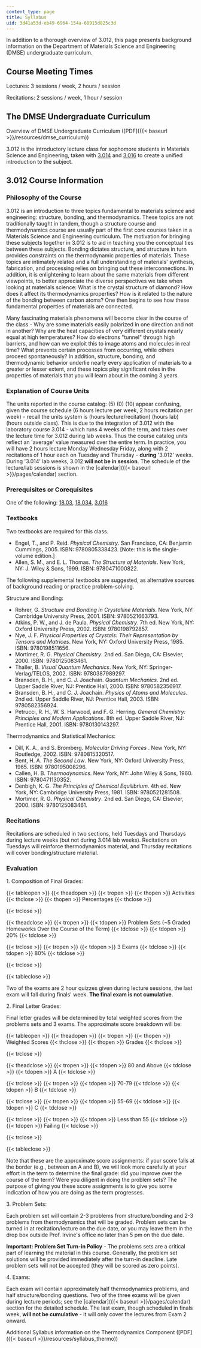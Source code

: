 ```yaml
---
content_type: page
title: Syllabus
uid: 3d41a53d-eb49-6964-154a-68915d825c3d
---
```


In addition to a thorough overview of 3.012, this page presents background information on the Department of Materials Science and Engineering (DMSE) undergraduate curriculum.

Course Meeting Times
--------------------

Lectures: 3 sessions / week, 2 hours / session

Recitations: 2 sessions / week, 1 hour / session

The DMSE Undergraduate Curriculum
---------------------------------

Overview of DMSE Undergraduate Curriculum ([PDF]({{< baseurl >}}/resources/dmse_curriculum))

3.012 is the introductory lecture class for sophomore students in Materials Science and Engineering, taken with [3.014](/courses/3-014-materials-laboratory-fall-2006) and [3.016](/courses/3-016-mathematics-for-materials-scientists-and-engineers-fall-2005) to create a unified introduction to the subject.

3.012 Course Information
------------------------

### Philosophy of the Course

3.012 is an introduction to three topics fundamental to materials science and engineering: structure, bonding, and thermodynamics. These topics are not traditionally taught in tandem, though a structure course and thermodynamics course are usually part of the first core courses taken in a Materials Science and Engineering curriculum. The motivation for bringing these subjects together in 3.012 is to aid in teaching you the conceptual ties between these subjects. Bonding dictates structure, and structure in turn provides constraints on the thermodynamic properties of materials. These topics are intimately related and a full understanding of materials' synthesis, fabrication, and processing relies on bringing out these interconnections. In addition, it is enlightening to learn about the same materials from different viewpoints, to better appreciate the diverse perspectives we take when looking at materials science: What is the crystal structure of diamond? How does it affect its thermodynamics properties? How is it related to the nature of the bonding between carbon atoms? One then begins to see how these fundamental properties of materials are connected.

Many fascinating materials phenomena will become clear in the course of the class - Why are some materials easily polarized in one direction and not in another? Why are the heat capacities of very different crystals nearly equal at high temperatures? How do electrons "tunnel" through high barriers, and how can we exploit this to image atoms and molecules in real time? What prevents certain processes from occurring, while others proceed spontaneously? In addition, structure, bonding, and thermodynamic behavior underlie nearly every application of materials to a greater or lesser extent, and these topics play significant roles in the properties of materials that you will learn about in the coming 3 years.

### Explanation of Course Units

The units reported in the course catalog: (5) (0) (10) appear confusing, given the course schedule (6 hours lecture per week, 2 hours recitation per week) - recall the units system is (hours lecture/recitation) (hours lab) (hours outside class). This is due to the integration of 3.012 with the laboratory course 3.014 - which runs 4 weeks of the term, and takes over the lecture time for 3.012 during lab weeks. Thus the course catalog units reflect an 'average' value measured over the entire term. In practice, you will have 2 hours lecture Monday Wednesday Friday, along with 2 recitations of 1 hour each on Tuesday and Thursday - **during** '3.012' weeks. During '3.014' lab weeks, 3.012 **will not be in session**. The schedule of the lecture/lab sessions is shown in the [calendar]({{< baseurl >}}/pages/calendar) section.

### Prerequisites or Corequisites

One of the following: [18.03](/courses/18-03sc-differential-equations-fall-2011), [18.034](/courses/18-034-honors-differential-equations-spring-2004), [3.016](/courses/3-016-mathematics-for-materials-scientists-and-engineers-fall-2005)

### Textbooks

Two textbooks are required for this class.

*   Engel, T., and P. Reid. _Physical Chemistry_. San Francisco, CA: Benjamin Cummings, 2005. ISBN: 9780805338423. \[Note: this is the single-volume edition.\]
*   Allen, S. M., and E. L. Thomas. _The Structure of Materials_. New York, NY: J. Wiley & Sons, 1999. ISBN: 9780471000822.

The following supplemental textbooks are suggested, as alternative sources of background reading or practice problem-solving.

Structure and Bonding:

*   Rohrer, G. _Structure and Bonding in Crystalline Materials_. New York, NY: Cambridge University Press, 2001. ISBN: 9780521663793.
*   Atkins, P. W., and J. de Paula. _Physical Chemistry_. 7th ed. New York, NY: Oxford University Press, 2002. ISBN: 9780198792857.
*   Nye, J. F. _Physical Properties of Crystals: Their Representation by Tensors and Matrices_. New York, NY: Oxford University Press, 1985. ISBN: 9780198511656.
*   Mortimer, R. G. _Physical Chemistry_. 2nd ed. San Diego, CA: Elsevier, 2000. ISBN: 9780125083461.
*   Thaller, B. _Visual Quantum Mechanics_. New York, NY: Springer-Verlag/TELOS, 2002. ISBN: 9780387989297.
*   Bransden, B. H., and C. J. Joachain. _Quantum Mechanics_. 2nd ed. Upper Saddle River, NJ: Prentice Hall, 2000. ISBN: 9780582356917.
*   Bransden, B. H., and C. J. Joachain. _Physics of Atoms and Molecules_. 2nd ed. Upper Saddle River, NJ: Prentice Hall, 2003. ISBN: 9780582356924.
*   Petrucci, R. H., W. S. Harwood, and F. G. Herring. _General Chemistry: Principles and Modern Applications_. 8th ed. Upper Saddle River, NJ: Prentice Hall, 2001. ISBN: 9780130143297.

Thermodynamics and Statistical Mechanics:

*   Dill, K. A., and S. Bromberg. _Molecular Driving Forces_ . New York, NY: Routledge, 2002. ISBN: 9780815320517.
*   Bent, H. A. _The Second Law_. New York, NY: Oxford University Press, 1965. ISBN: 9780195008296.
*   Callen, H. B. _Thermodynamics_. New York, NY: John Wiley & Sons, 1960. ISBN: 9780471130352.
*   Denbigh, K. G. _The Principles of Chemical Equilibrium_. 4th ed. New York, NY: Cambridge University Press, 1981. ISBN: 9780521281508.
*   Mortimer, R. G. _Physical Chemistry_. 2nd ed. San Diego, CA: Elsevier, 2000. ISBN: 9780125083461.

### Recitations

Recitations are scheduled in two sections, held Tuesdays and Thursdays during lecture weeks (but not during 3.014 lab weeks). Recitations on Tuesdays will reinforce thermodynamics material, and Thursday recitations will cover bonding/structure material.

### Evaluation

1\. Composition of Final Grades:

{{< tableopen >}}
{{< theadopen >}}
{{< tropen >}}
{{< thopen >}}
Activities
{{< thclose >}}
{{< thopen >}}
Percentages
{{< thclose >}}

{{< trclose >}}

{{< theadclose >}}
{{< tropen >}}
{{< tdopen >}}
Problem Sets (~5 Graded Homeworks Over the Course of the Term)
{{< tdclose >}}
{{< tdopen >}}
20%
{{< tdclose >}}

{{< trclose >}}
{{< tropen >}}
{{< tdopen >}}
3 Exams
{{< tdclose >}}
{{< tdopen >}}
80%
{{< tdclose >}}

{{< trclose >}}

{{< tableclose >}}

Two of the exams are 2 hour quizzes given during lecture sessions, the last exam will fall during finals' week. **The final exam is not cumulative**.

2\. Final Letter Grades:

Final letter grades will be determined by total weighted scores from the problems sets and 3 exams. The approximate score breakdown will be:

{{< tableopen >}}
{{< theadopen >}}
{{< tropen >}}
{{< thopen >}}
Weighted Scores
{{< thclose >}}
{{< thopen >}}
Grades
{{< thclose >}}

{{< trclose >}}

{{< theadclose >}}
{{< tropen >}}
{{< tdopen >}}
80 and Above
{{< tdclose >}}
{{< tdopen >}}
A
{{< tdclose >}}

{{< trclose >}}
{{< tropen >}}
{{< tdopen >}}
70-79
{{< tdclose >}}
{{< tdopen >}}
B
{{< tdclose >}}

{{< trclose >}}
{{< tropen >}}
{{< tdopen >}}
55-69
{{< tdclose >}}
{{< tdopen >}}
C
{{< tdclose >}}

{{< trclose >}}
{{< tropen >}}
{{< tdopen >}}
Less than 55
{{< tdclose >}}
{{< tdopen >}}
Failing
{{< tdclose >}}

{{< trclose >}}

{{< tableclose >}}

Note that these are the approximate score assignments: if your score falls at the border (e.g., between an A and B), we will look more carefully at your effort in the term to determine the final grade: did you improve over the course of the term? Were you diligent in doing the problem sets? The purpose of giving you these score assignments is to give you some indication of how you are doing as the term progresses.

3\. Problem Sets:

Each problem set will contain 2-3 problems from structure/bonding and 2-3 problems from thermodynamics that will be graded. Problem sets can be turned in at recitation/lecture on the due date, or you may leave them in the drop box outside Prof. Irvine's office no later than 5 pm on the due date.

**Important: Problem Set Turn-in Policy** - The problems sets are a critical part of learning the material in this course. Generally, the problem set solutions will be provided immediately after the turn-in deadline. Late problem sets will not be accepted (they will be scored as zero points).

4\. Exams:

Each exam will contain approximately half thermodynamics problems, and half structure/bonding questions. Two of the three exams will be given during lecture periods; see the [calendar]({{< baseurl >}}/pages/calendar) section for the detailed schedule. The last exam, though scheduled in finals week, **will not be cumulative** - it will only cover the lectures from Exam 2 onward.

Additional Syllabus information on the Thermodynamics Component ([PDF]({{< baseurl >}}/resources/syllabus_thermo))